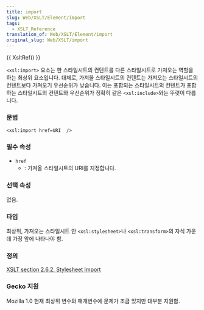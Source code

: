 ```yaml
---
title: import
slug: Web/XSLT/Element/import
tags:
  - XSLT_Reference
translation_of: Web/XSLT/Element/import
original_slug: Web/XSLT/import
---
```

{{ XsltRef() }}

`<xsl:import>` 요소는 한 스타일시트의 컨텐트를 다른 스타일시트로 가져오는 역할을 하는 최상위 요소입니다. 대체로, 가져올 스타일시트의 컨텐트는 가져오는 스타일시트의 컨텐트보다 가져오기 우선순위가 낮습니다. 이는 포함되는 스타일시트의 컨텐트가 포함하는 스타일시트의 컨텐트와 우선순위가 정확히 같은 `<xsl:include>`와는 뚜렷이 다릅니다.

### 문법

```
<xsl:import href=URI  />
```

### 필수 속성

- `href`
  - : 가져올 스타일시트의 URI를 지정합니다.

### 선택 속성

없음.

### 타입

최상위, 가져오는 스타일시트 안 `<xsl:stylesheet>`나 `<xsl:transform>`의 자식 가운데 가장 앞에 나타나야 함.

### 정의

[XSLT section 2.6.2, Stylesheet Import](http://www.w3.org/TR/xslt#import)

### Gecko 지원

Mozilla 1.0 현재 최상위 변수와 매개변수에 문제가 조금 있지만 대부분 지원함.

